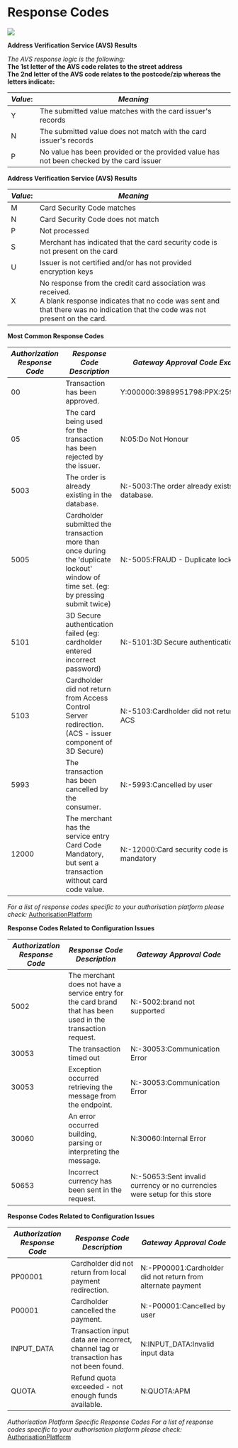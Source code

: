 
# Response Codes

![](/api/hosted-image/IPGNA/assets/images/thumbnail_image002.png)

**Address Verification Service (AVS) Results**

*The AVS response logic is the following:* <br/> **The 1st letter of the AVS code relates to the street address <br/> The 2nd letter of the AVS code relates to the postcode/zip whereas the letters indicate:**

| *Value*:   | *Meaning*|
|----|----|
| Y | The submitted value matches with the card issuer's records|
| N | The submitted value does not match with the card issuer's records|
| P | No value has been provided or the provided value has not been checked by the card issuer|

**Address Verification Service (AVS) Results**

| *Value*:   | *Meaning*|
|----|----|
| M | Card Security Code matches|
| N | Card Security Code does not match|
| P | Not processed|
| S | Merchant has indicated that the card security code is not present on the card|
| U | Issuer is not certified and/or has not provided encryption keys|
| X | No response from the credit card association was received. <br/> A blank response indicates that no code was sent and that there was no indication that the code was not present on the card.|

**Most Common Response Codes**

| *Authorization Response Code*   | *Response Code Description*| *Gateway Approval Code Example* |
|----|----|----|
| 00 | Transaction has been approved.| Y:000000:3989951798:PPX:259280509 |
| 05 | The card being used for the transaction has been rejected by the issuer.|N:05:Do Not Honour |
| 5003 | The order is already existing in the database.	| N:-5003:The order already exists in the database. |
| 5005 | Cardholder submitted the transaction more than once during the 'duplicate lockout' window of time set. (eg: by pressing submit twice)	| N:-5005:FRAUD - Duplicate lockout |
| 5101 | 3D Secure authentication failed (eg: cardholder entered incorrect password) | N:-5101:3D Secure authentication failed |
| 5103 | Cardholder did not return from Access Control Server redirection.  (ACS - issuer component of 3D Secure)| N:-5103:Cardholder did not return from ACS |
| 5993 | The transaction has been cancelled by the consumer.| N:-5993:Cancelled by user |
| 12000 | The merchant has the service entry Card Code Mandatory, but sent a transaction without card code value. | N:-12000:Card security code is mandatory |

*For a list of response codes specific to your authorisation platform please check:*  [AuthorisationPlatform](?path=docs/schemas-md/AuthorisationPlatform.md)


**Response Codes Related to Configuration Issues**

| *Authorization Response Code*   | *Response Code Description*| *Gateway Approval Code* |
|----|----|----|
| 5002 | The merchant does not have a service entry for the card brand that has been used in the transaction request. | N:-5002:brand not supported |
| 30053 | The transaction timed out | N:-30053:Communication Error |
| 30053 | Exception occurred retrieving the message from the endpoint.| N:-30053:Communication Error |
| 30060 | An error occurred building, parsing or interpreting the message. | N:30060:Internal Error |
| 50653 | Incorrect currency has been sent in the request. | N:-50653:Sent invalid currency or no currencies were setup for this store |

**Response Codes Related to Configuration Issues**

| *Authorization Response Code*   | *Response Code Description*| *Gateway Approval Code* |
|----|----|----|
| PP00001 |Cardholder did not return from local payment redirection. | N:-PP00001:Cardholder did not return from alternate payment |
| P00001 | Cardholder cancelled the payment. | N:-P00001:Cancelled by user |
| INPUT_DATA | Transaction input data are incorrect, channel tag or transaction has not been found.| N:INPUT_DATA:Invalid input data|
| QUOTA | Refund quota exceeded - not enough funds available. | N:QUOTA:APM|

*Authorisation Platform Specific Response Codes For a list of response codes specific to your authorisation platform please check:* [AuthorisationPlatform](?path=docs/schemas-md/AuthorisationPlatform.md)

